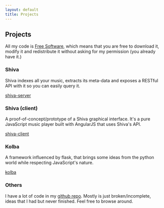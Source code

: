 ```yaml
---
layout: default
title: Projects
---
```


<h2>
    Projects
</h2>

All my code is [Free Software](https://en.wikipedia.org/wiki/Free_software),
which means that you are free to download it, modify it and redistribute it
without asking for my permission (you already have it.)


<h3>
    Shiva
</h3>

Shiva indexes all your music, extracts its meta-data and exposes a RESTful API
with it so you can easily query it.

<a href="https://github.com/tooxie/shiva-server">shiva-server</a>


<h3>
    Shiva (client)
</h3>

A proof-of-concept/prototype of a Shiva graphical interface. It's a pure
JavaScript music player built with AngularJS that uses Shiva's API.

<a href="https://github.com/tooxie/shiva-client">shiva-client</a>


<h3>
    Kolba
</h3>

A framework influenced by flask, that brings some ideas from the python world
while respecting JavaScript's nature.

<a href="https://github.com/tooxie/kolba">kolba</a>


<h3>
    Others
</h3>

I have a lot of code in my <a href="https://github.com/tooxie">github repo</a>.
Mostly is just broken/incomplete, ideas that I had but never finished. Feel
free to browse around.

<!-- vim:filetype=markdown
-->
